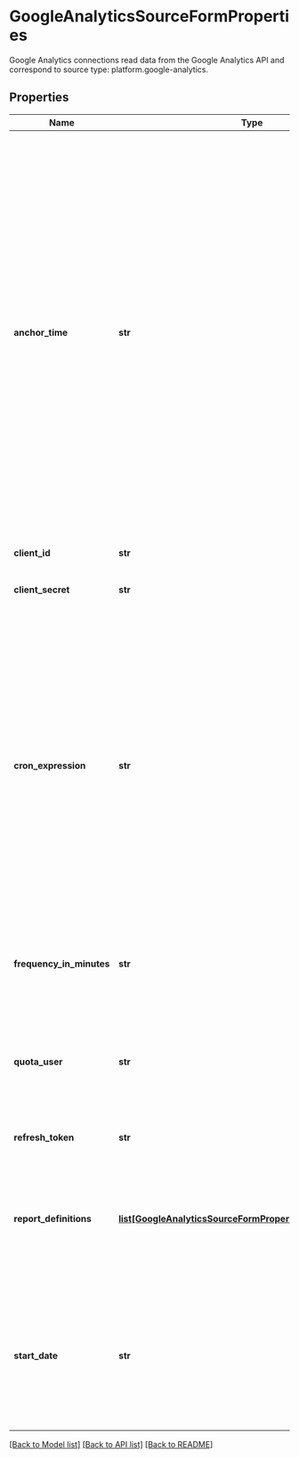 # GoogleAnalyticsSourceFormProperties

Google Analytics connections read data from the Google Analytics API and correspond to source type: platform.google-analytics.
## Properties
Name | Type | Description | Notes
------------ | ------------- | ------------- | -------------
**anchor_time** | **str** | Defines the time that frequency_in_minutes is \&quot;anchored\&quot; to, which Stitch will use to create the integration&#39;s replication schedule. In Stitch, this is referred to as Anchor Scheduling. This field must contain an ISO 8601-compliant date. Note: When Stitch stores this value, it will be in UTC. You should provide this value in UTC to ensure the desired anchor time is retained. For example: You want to create a schedule that is anchored to 1:00PM EST and runs every 6 hours (360 minutes). To do this, you can set anchor_time to something like 2018-04-30T17:00:00Z and frequency_in_minutes to 360. This means jobs would run at 23:00:00, 05:00:00, 11:00:00, and so on.  | [optional]
**client_id** | **str** | The secure OAuth 2.0 identifier for the client application.  | [optional]
**client_secret** | **str** | The secure OAuth 2.0 secret key for the client application.  | [optional]
**cron_expression** | **str** | Note: Advanced Scheduling using Cron is not yet supported for this source. A value may be submitted for this property if the account is on an Enterprise plan, but Stitch will not use the expression submitted. A valid Quartz cron expression representing the replication schedule for the integration. Refer to the Advanced Scheduling documentation for more info. Note: If neither a cron_expression or frequency_in_minutes property is provided, Stitch will use the source&#39;s default frequency_in_minutes value (60).  | [optional]
**frequency_in_minutes** | **str** | Defines how often, in minutes, Stitch should attempt to replicate data from Google Analytics. Accepted values are: - 30 - 60 - 360 - 720 - 1440  | [optional]
**quota_user** | **str** | Note: This is a read-only property and will be returned when the Google Analytics object is successfully created. Including it in POST or PUT requests will result in InvalidProperties errors.  | [optional]
**refresh_token** | **str** | The OAuth 2.0 refresh token used to access the Google API. | [optional]
**report_definitions** | [**list[GoogleAnalyticsSourceFormPropertiesReportDefinitions]**](GoogleAnalyticsSourceFormPropertiesReportDefinitions.md) | An array of objects, each object pertaining to a custom report you want to create. Note: Metrics and dimensions for each report can be selected when the source proceeds to the field_selection step.  | [optional]
**start_date** | **str** | The date from which Stitch should begin replicating data from Salesforce. Data from this date forward will be replicated. This field must contain an ISO 8601-compliant date, and the timestamp must be midnight. For example: 2018-01-01T00:00:00Z  | [optional]

[[Back to Model list]](../README.md#documentation-for-models) [[Back to API list]](../README.md#documentation-for-api-endpoints) [[Back to README]](../README.md)


